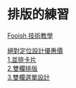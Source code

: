 # 排版的練習
<a href="https://www.fooish.com/" target="_blank">Fooish 技術教學</a><br>


[絕對定位設計優惠價]() <br>
[1.並排卡片](https://codepen.io/vickyj304/pen/QWgMxgv)<br>
[2.雙欄排版](https://codepen.io/vickyj304/pen/vYZJwGw)<br>
[3.雙欄選單設計](https://codepen.io/vickyj304/pen/powWXmG)<br>
